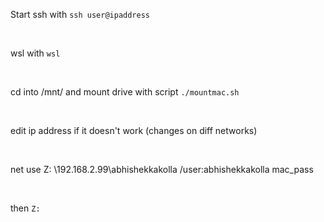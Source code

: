 Start ssh with 
`ssh user@ipaddress`

<br/>

wsl with `wsl`

<br/>

cd into /mnt/ and mount drive with script
`./mountmac.sh`

<br/>

edit ip address if it doesn't work (changes on diff networks)


<br />

net use Z: \\192.168.2.99\abhishekkakolla /user:abhishekkakolla mac_pass

<br />

then `Z: `

